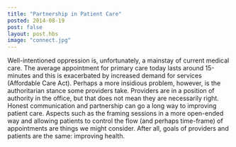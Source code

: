 ```yaml
---
title: "Partnership in Patient Care"
posted: 2014-08-19
post: false
layout: post.hbs
image: "connect.jpg"
---
```


Well-intentioned oppression is, unfortunately, a mainstay of current medical care. The average appointment for primary care today lasts around 15-minutes and this is exacerbated by increased demand for services (Affordable Care Act). Perhaps a more insidious problem, however, is the authoritarian stance some providers take. Providers are in a position of authority in the office, but that does not mean they are necessarily right. Honest communication and partnership can go a long way to improving patient care. Aspects such as the framing sessions in a more open-ended way and allowing patients to control the flow (and perhaps time-frame) of appointments are things we might consider. After all, goals of providers and patients are the same: improving health.